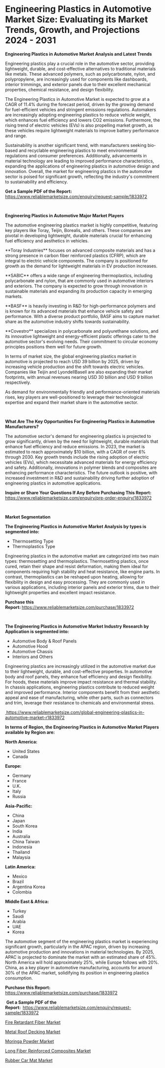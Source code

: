 <p><h1>Engineering Plastics in Automotive Market Size: Evaluating its Market Trends, Growth, and Projections 2024 - 2031</h1></p><p><strong>Engineering Plastics in Automotive Market Analysis and Latest Trends</strong></p>
<p><p>Engineering plastics play a crucial role in the automotive sector, providing lightweight, durable, and cost-effective alternatives to traditional materials like metals. These advanced polymers, such as polycarbonate, nylon, and polypropylene, are increasingly used for components like dashboards, interior trimmings, and exterior panels due to their excellent mechanical properties, chemical resistance, and design flexibility.</p><p>The Engineering Plastics in Automotive Market is expected to grow at a CAGR of 11.4% during the forecast period, driven by the growing demand for fuel-efficient vehicles and stringent emissions regulations. Automakers are increasingly adopting engineering plastics to reduce vehicle weight, which enhances fuel efficiency and lowers CO2 emissions. Furthermore, the rising trend of electric vehicles (EVs) is also propelling market growth, as these vehicles require lightweight materials to improve battery performance and range.</p><p>Sustainability is another significant trend, with manufacturers seeking bio-based and recyclable engineering plastics to meet environmental regulations and consumer preferences. Additionally, advancements in material technology are leading to improved performance characteristics, expanding the applications of engineering plastics in automotive design and innovation. Overall, the market for engineering plastics in the automotive sector is poised for significant growth, reflecting the industry's commitment to sustainability and efficiency.</p></p>
<p><strong>Get a Sample PDF of the Report:&nbsp;</strong> <a href="https://www.reliablemarketsize.com/enquiry/request-sample/1833972?utm_campaign=1592&utm_medium=2&utm_source=Github&utm_content=ia&utm_term=17102024&utm_id=engineering-plastics-in-automotive">https://www.reliablemarketsize.com/enquiry/request-sample/1833972</a></p>
<p>&nbsp;</p>
<p><strong>Engineering Plastics in Automotive Major Market Players</strong></p>
<p><p>The automotive engineering plastics market is highly competitive, featuring key players like Toray, Teijin, Borealis, and others. These companies are pivotal in developing lightweight, durable materials crucial for enhancing fuel efficiency and aesthetics in vehicles.</p><p>**Toray Industries** focuses on advanced composite materials and has a strong presence in carbon fiber reinforced plastics (CFRP), which are integral to electric vehicle components. The company is positioned for growth as the demand for lightweight materials in EV production increases.</p><p>**SABIC** offers a wide range of engineering thermoplastics, including polycarbonate and nylon, that are commonly used in automotive interiors and exteriors. The company is expected to grow through innovation in sustainable materials and expanding its production capacity in emerging markets.</p><p>**BASF** is heavily investing in R&D for high-performance polymers and is known for its advanced materials that enhance vehicle safety and performance. With a diverse product portfolio, BASF aims to capture market share as the automotive industry shifts towards sustainability.</p><p>**Covestro** specializes in polycarbonate and polyurethane solutions, and its innovative lightweight and energy-efficient plastic offerings cater to the automotive sector's evolving needs. Their commitment to circular economy principles positions them well for future growth.</p><p>In terms of market size, the global engineering plastics market in automotive is projected to reach USD 39 billion by 2025, driven by increasing vehicle production and the shift towards electric vehicles. Companies like Teijin and LyondellBasell are also expanding their market footprints, with annual revenues nearing USD 30 billion and USD 9 billion respectively.</p><p>As demand for environmentally friendly and performance-oriented materials rises, key players are well-positioned to leverage their technological expertise and expand their market share in the automotive sector.</p></p>
<p>&nbsp;</p>
<p><strong>What Are The Key Opportunities For Engineering Plastics in Automotive Manufacturers?</strong></p>
<p><p>The automotive sector's demand for engineering plastics is projected to grow significantly, driven by the need for lightweight, durable materials that enhance fuel efficiency and reduce emissions. In 2023, the market is estimated to reach approximately $10 billion, with a CAGR of over 6% through 2030. Key growth trends include the rising adoption of electric vehicles (EVs), which necessitate advanced materials for energy efficiency and safety. Additionally, innovations in polymer blends and composites are enhancing performance characteristics. The future outlook is positive, with increased investment in R&D and sustainability driving further adoption of engineering plastics in automotive applications.</p></p>
<p><strong>Inquire or Share Your Questions If Any Before Purchasing This Report:</strong> <a href="https://www.reliablemarketsize.com/enquiry/pre-order-enquiry/1833972?utm_campaign=1592&utm_medium=2&utm_source=Github&utm_content=ia&utm_term=17102024&utm_id=engineering-plastics-in-automotive">https://www.reliablemarketsize.com/enquiry/pre-order-enquiry/1833972</a></p>
<p>&nbsp;</p>
<p><strong>Market Segmentation</strong></p>
<p><strong>The Engineering Plastics in Automotive Market Analysis by types is segmented into:</strong></p>
<p><ul><li>Thermosetting Type</li><li>Thermoplastics Type</li></ul></p>
<p><p>Engineering plastics in the automotive market are categorized into two main types: thermosetting and thermoplastics. Thermosetting plastics, once cured, retain their shape and resist deformation, making them ideal for components requiring high stability and heat resistance, like engine parts. In contrast, thermoplastics can be reshaped upon heating, allowing for flexibility in design and easy processing. They are commonly used in various applications, including interior panels and exterior trims, due to their lightweight properties and excellent impact resistance.</p></p>
<p><strong>Purchase this Report:&nbsp;</strong><a href="https://www.reliablemarketsize.com/purchase/1833972?utm_campaign=1592&utm_medium=2&utm_source=Github&utm_content=ia&utm_term=17102024&utm_id=engineering-plastics-in-automotive">https://www.reliablemarketsize.com/purchase/1833972</a></p>
<p>&nbsp;</p>
<p><strong>The Engineering Plastics in Automotive Market Industry Research by Application is segmented into:</strong></p>
<p><ul><li>Automotive Body & Roof Panels</li><li>Automotive Hood</li><li>Automotive Chassis</li><li>Interiors and Others</li></ul></p>
<p><p>Engineering plastics are increasingly utilized in the automotive market due to their lightweight, durable, and cost-effective properties. In automotive body and roof panels, they enhance fuel efficiency and design flexibility. For hoods, these materials improve impact resistance and thermal stability. In chassis applications, engineering plastics contribute to reduced weight and improved performance. Interior components benefit from their aesthetic appeal and ease of manufacturing, while other parts, such as connectors and trim, leverage their resistance to chemicals and environmental stress.</p></p>
<p><a href="https://www.reliablemarketsize.com/global-engineering-plastics-in-automotive-market-r1833972?utm_campaign=1592&utm_medium=2&utm_source=Github&utm_content=ia&utm_term=17102024&utm_id=engineering-plastics-in-automotive">&nbsp;https://www.reliablemarketsize.com/global-engineering-plastics-in-automotive-market-r1833972</a></p>
<p><strong>In terms of Region, the Engineering Plastics in Automotive Market Players available by Region are:</strong></p>
<p>
    <p> <strong> North America: </strong>
        <ul>
            <li>United States</li>
            <li>Canada</li>
        </ul>
        </p> 
    <p> <strong> Europe: </strong>
        <ul>
            <li>Germany</li>
            <li>France</li>
            <li>U.K.</li>
            <li>Italy</li>
            <li>Russia</li>
        </ul>
        </p> 
    <p> <strong> Asia-Pacific: </strong>
        <ul>
            <li>China</li>
            <li>Japan</li>
            <li>South Korea</li>
            <li>India</li>
            <li>Australia</li>
            <li>China Taiwan</li>
            <li>Indonesia</li>
            <li>Thailand</li>
            <li>Malaysia</li>
        </ul>
        </p> 
    <p> <strong> Latin America: </strong>
        <ul>
            <li>Mexico</li>
            <li>Brazil</li>
            <li>Argentina Korea</li>
            <li>Colombia</li>
        </ul>
        </p> 
    <p> <strong> Middle East & Africa: </strong>
        <ul>
            <li>Turkey</li>
            <li>Saudi</li>
            <li>Arabia</li>
            <li>UAE</li>
            <li>Korea</li>
        </ul>
    </p>
    </p>
<p><p>The automotive segment of the engineering plastics market is experiencing significant growth, particularly in the APAC region, driven by increasing automotive production and innovations in material technologies. By 2025, APAC is projected to dominate the market with an estimated share of 45%. North America will hold approximately 25%, while Europe follows with 20%. China, as a key player in automotive manufacturing, accounts for around 30% of the APAC market, solidifying its position in engineering plastics consumption.</p></p>
<p><strong>Purchase this Report: </strong><a href="https://www.reliablemarketsize.com/purchase/1833972?utm_campaign=1592&utm_medium=2&utm_source=Github&utm_content=ia&utm_term=17102024&utm_id=engineering-plastics-in-automotive">https://www.reliablemarketsize.com/purchase/1833972</a></p>
<p>&nbsp;<strong>Get a Sample PDF of the Report:&nbsp;&nbsp;</strong><a href="https://www.reliablemarketsize.com/enquiry/request-sample/1833972?utm_campaign=1592&utm_medium=2&utm_source=Github&utm_content=ia&utm_term=17102024&utm_id=engineering-plastics-in-automotive">https://www.reliablemarketsize.com/enquiry/request-sample/1833972</a></p>
<p><strong></strong></p>
<p><p><a href="https://www.linkedin.com/pulse/fire-retardant-fiber-market-evolution-global-trends-regional-x4chf?utm_campaign=1592&utm_medium=2&utm_source=Github&utm_content=ia&utm_term=17102024&utm_id=engineering-plastics-in-automotive">Fire Retardant Fiber Market</a></p><p><a href="https://www.linkedin.com/pulse/sustainability-trends-metal-roof-decking-industry-market-hmyrf?utm_campaign=1592&utm_medium=2&utm_source=Github&utm_content=ia&utm_term=17102024&utm_id=engineering-plastics-in-automotive">Metal Roof Decking Market</a></p><p><a href="https://www.linkedin.com/pulse/global-moringa-powder-market-exploring-share-trends-future-xx3sf?utm_campaign=1592&utm_medium=2&utm_source=Github&utm_content=ia&utm_term=17102024&utm_id=engineering-plastics-in-automotive">Moringa Powder Market</a></p><p><a href="https://www.linkedin.com/pulse/long-fiber-reinforced-composites-market-trends-strategic-wiksf?utm_campaign=1592&utm_medium=2&utm_source=Github&utm_content=ia&utm_term=17102024&utm_id=engineering-plastics-in-automotive">Long Fiber Reinforced Composites Market</a></p><p><a href="https://www.linkedin.com/pulse/rubber-car-mat-ecosystem-mapping-innovation-value-chains-zsqne?utm_campaign=1592&utm_medium=2&utm_source=Github&utm_content=ia&utm_term=17102024&utm_id=engineering-plastics-in-automotive">Rubber Car Mat Market</a></p></p>
